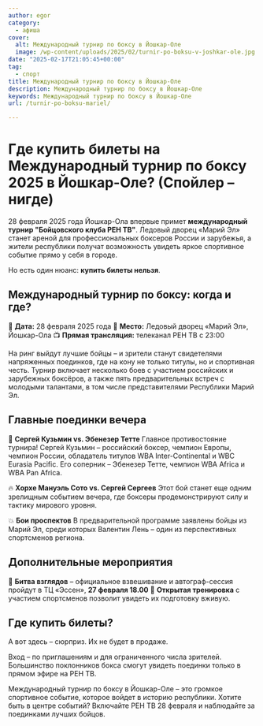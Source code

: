 ```yaml
---
author: egor
category:
  - афиша
cover:
  alt: Международный турнир по боксу в Йошкар-Оле
  image: /wp-content/uploads/2025/02/turnir-po-boksu-v-joshkar-ole.jpg
date: "2025-02-17T21:05:45+00:00"
tag:
  - спорт
title: Международный турнир по боксу в Йошкар-Оле
description: Международный турнир по боксу в Йошкар-Оле
keywords: Международный турнир по боксу в Йошкар-Оле
url: /turnir-po-boksu-mariel/

---
```

# Где купить билеты на Международный турнир по боксу 2025 в Йошкар-Оле? (Спойлер – нигде)

28 февраля 2025 года Йошкар-Ола впервые примет **международный турнир "Бойцовского клуба РЕН ТВ"**. Ледовый дворец «Марий Эл» станет ареной для профессиональных боксеров России и зарубежья, а жители республики получат возможность увидеть яркое спортивное событие прямо у себя в городе.

Но есть один нюанс: **купить билеты нельзя**.

## Международный турнир по боксу: когда и где?

📅 **Дата:** 28 февраля 2025 года
📍 **Место:** Ледовый дворец «Марий Эл», Йошкар-Ола
📺 **Прямая трансляция:** телеканал РЕН ТВ c 23:00

На ринг выйдут лучшие бойцы – и зрители станут свидетелями напряженных поединков, где на кону не только титулы, но и спортивная честь. Турнир включает несколько боев с участием российских и зарубежных боксёров, а также пять предварительных встреч с молодыми талантами, в том числе представителями Республики Марий Эл.

## Главные поединки вечера

🥊 **Сергей Кузьмин vs. Эбенезер Тетте**
Главное противостояние турнира! Сергей Кузьмин – российский боксер, чемпион Европы, чемпион России, обладатель титулов WBA Inter-Continental и WBC Eurasia Pacific. Его соперник – Эбенезер Тетте, чемпион WBA Africa и WBA Pan Africa.

🔥 **Хорхе Мануэль Сото vs. Сергей Сергеев**
Этот бой станет еще одним зрелищным событием вечера, где боксеры продемонстрируют силу и тактику мирового уровня.

💥 **Бои проспектов**
В предварительной программе заявлены бойцы из Марий Эл, среди которых Валентин Лень – один из перспективных спортсменов региона.

## Дополнительные мероприятия

🎤 **Битва взглядов** – официальное взвешивание и автограф-сессия пройдут в ТЦ «Эссен», **27 февраля 18.00**
🥊 **Открытая тренировка** с участием спортсменов позволит увидеть их подготовку вживую.

## Где купить билеты?

А вот здесь – сюрприз. Их не будет в продаже.

Вход – по приглашениям и для ограниченного числа зрителей. Большинство поклонников бокса смогут увидеть поединки только в прямом эфире на РЕН ТВ.

Международный турнир по боксу в Йошкар-Оле – это громкое спортивное событие, которое войдет в историю республики. Хотите быть в центре событий? Включайте РЕН ТВ 28 февраля и наблюдайте за поединками лучших бойцов.
